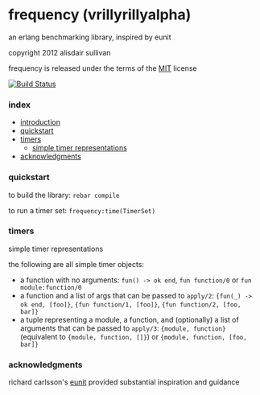 # <a name="introduction">frequency (vrillyrillyalpha)</a> #

an erlang benchmarking library, inspired by eunit

copyright 2012 alisdair sullivan

frequency is released under the terms of the [MIT][MIT] license

[![Build Status](https://secure.travis-ci.org/talentdeficit/frequency.png?branch=master)](http://travis-ci.org/talentdeficit/jsx)




### index ###

* [introduction](#intro)
* [quickstart](#quickstart)
* [timers](#timers)
  - [simple timer representations](#simpletimers)
* [acknowledgments](#thanks)




### <a name="quickstart">quickstart</a> ###

to build the library: `rebar compile`

to run a timer set: `frequency:time(TimerSet)`



### <a name="timers">timers</a> ###

<a name="simpletimers">simple timer representations</a>

the following are all simple timer objects:

* a function with no arguments: `fun() -> ok end`, `fun function/0` or `fun module:function/0`
* a function and a list of args that can be passed to `apply/2`: `{fun(_) -> ok end, [foo]}`, `{fun function/1, [foo]}`, `{fun function/2, [foo, bar]}`
* a tuple representing a module, a function, and (optionally) a list of arguments that can be passed to `apply/3`: `{module, function}` (equivalent to `{module, function, []}`) or `{module, function, [foo, bar]}`



### <a name="thanks">acknowledgments</a> ###

richard carlsson's [eunit][eunit] provided substantial inspiration and guidance





[MIT]: http://www.opensource.org/licenses/mit-license.html
[eunit]: https://github.com/richcarl/eunit